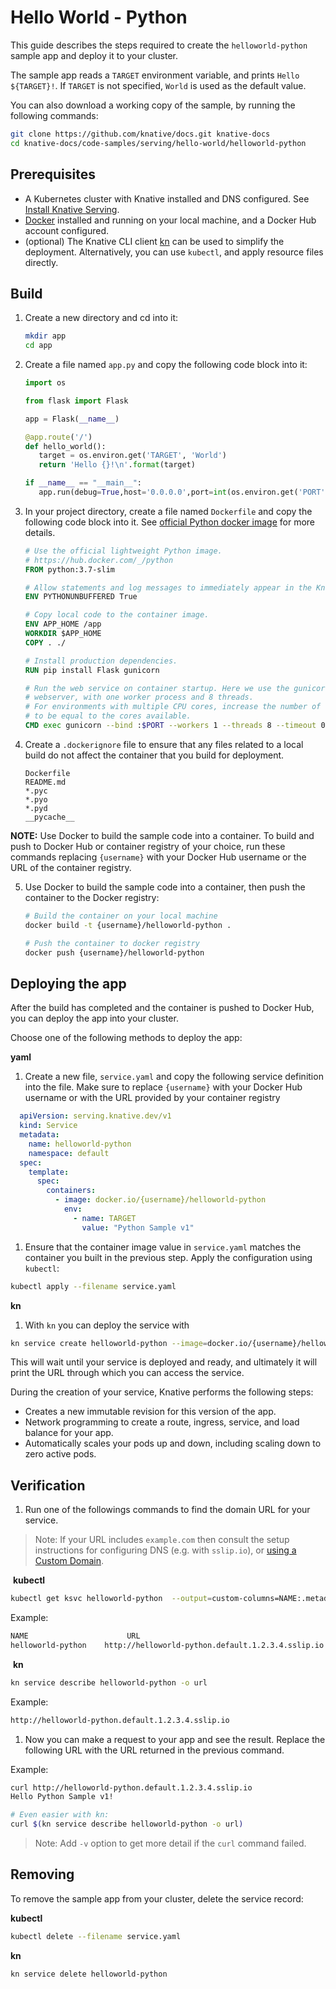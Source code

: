 # Hello World - Python

This guide describes the steps required to create the `helloworld-python` sample
app and deploy it to your cluster.

The sample app reads a `TARGET` environment variable, and prints
`Hello ${TARGET}!`. If `TARGET` is not specified, `World` is used as the default
value.

You can also download a working copy of the sample, by running the following
commands:

```bash
git clone https://github.com/knative/docs.git knative-docs
cd knative-docs/code-samples/serving/hello-world/helloworld-python
```

## Prerequisites

- A Kubernetes cluster with Knative installed and DNS configured. See
  [Install Knative Serving](https://knative.dev/docs/install/serving/install-serving-with-yaml).
- [Docker](https://www.docker.com) installed and running on your local machine,
  and a Docker Hub account configured.
- (optional) The Knative CLI client
  [kn](https://github.com/knative/client/releases) can be used to simplify the
  deployment. Alternatively, you can use `kubectl`, and apply resource files
  directly.

## Build

1. Create a new directory and cd into it:

   ```bash
   mkdir app
   cd app
   ```

2. Create a file named `app.py` and copy the following code block into it:

   ```python
   import os

   from flask import Flask

   app = Flask(__name__)

   @app.route('/')
   def hello_world():
      target = os.environ.get('TARGET', 'World')
      return 'Hello {}!\n'.format(target)

   if __name__ == "__main__":
      app.run(debug=True,host='0.0.0.0',port=int(os.environ.get('PORT', 8080)))

   ```

3. In your project directory, create a file named `Dockerfile` and copy the following code
   block into it. See
   [official Python docker image](https://hub.docker.com/_/python/) for more
   details.

    ```dockerfile
    # Use the official lightweight Python image.
    # https://hub.docker.com/_/python
    FROM python:3.7-slim

    # Allow statements and log messages to immediately appear in the Knative logs
    ENV PYTHONUNBUFFERED True

    # Copy local code to the container image.
    ENV APP_HOME /app
    WORKDIR $APP_HOME
    COPY . ./

    # Install production dependencies.
    RUN pip install Flask gunicorn

    # Run the web service on container startup. Here we use the gunicorn
    # webserver, with one worker process and 8 threads.
    # For environments with multiple CPU cores, increase the number of workers
    # to be equal to the cores available.
    CMD exec gunicorn --bind :$PORT --workers 1 --threads 8 --timeout 0 app:app
    ```

4. Create a `.dockerignore` file to ensure that any files related to a local
   build do not affect the container that you build for deployment.

   ```ignore
   Dockerfile
   README.md
   *.pyc
   *.pyo
   *.pyd
   __pycache__
   ```

  **NOTE:** Use Docker to build the sample code into a container. To build and
  push to Docker Hub or container registry of your choice, run these commands replacing `{username}` with your Docker Hub username or the URL of the container registry.

5. Use Docker to build the sample code into a container, then push the container
   to the Docker registry:

   ```bash
   # Build the container on your local machine
   docker build -t {username}/helloworld-python .

   # Push the container to docker registry
   docker push {username}/helloworld-python
   ```

## Deploying the app

  After the build has completed and the container is pushed to Docker Hub, you can deploy the app into your cluster.

  Choose one of the following methods to deploy the app:

**yaml**

 1. Create a new file, `service.yaml` and copy the following service
    definition into the file. Make sure to replace `{username}` with your
    Docker Hub username or with the URL provided by your container registry

  ```yaml
    apiVersion: serving.knative.dev/v1
    kind: Service
    metadata:
      name: helloworld-python
      namespace: default
    spec:
      template:
        spec:
          containers:
            - image: docker.io/{username}/helloworld-python
              env:
                - name: TARGET
                  value: "Python Sample v1"
  ```

 1. Ensure that the container image value in `service.yaml` matches the container
 you built in the previous step. Apply the configuration using `kubectl`:

 ```bash
 kubectl apply --filename service.yaml
 ```

**kn**

1. With `kn` you can deploy the service with

 ```bash
 kn service create helloworld-python --image=docker.io/{username}/helloworld-python --env TARGET="Python Sample v1"
 ```

 This will wait until your service is deployed and ready, and ultimately it
 will print the URL through which you can access the service.




   During the creation of your service, Knative performs the following steps:

   - Creates a new immutable revision for this version of the app.
   - Network programming to create a route, ingress, service, and load balance
     for your app.
   - Automatically scales your pods up and down, including scaling down to zero
     active pods.

## Verification

 1. Run one of the followings commands to find the domain URL for your service.
   > Note: If your URL includes `example.com` then consult the setup instructions for
   > configuring DNS (e.g. with `sslip.io`), or [using a Custom Domain](https://knative.dev/docs/serving/using-a-custom-domain).

 &nbsp;**kubectl**

 ```bash
 kubectl get ksvc helloworld-python  --output=custom-columns=NAME:.metadata.name,URL:.status.url
 ```

   Example:
 ```bash
 NAME                      URL
 helloworld-python    http://helloworld-python.default.1.2.3.4.sslip.io
 ```

 &nbsp;**kn**

 ```bash
 kn service describe helloworld-python -o url
 ```

   Example:
 ```bash
 http://helloworld-python.default.1.2.3.4.sslip.io
 ```

 1. Now you can make a request to your app and see the result. Replace the following URL
   with the URL returned in the previous command.

   Example:

 ```bash
 curl http://helloworld-python.default.1.2.3.4.sslip.io
 Hello Python Sample v1!

 # Even easier with kn:
 curl $(kn service describe helloworld-python -o url)
 ```

   > Note: Add `-v` option to get more detail if the `curl` command failed.

## Removing

To remove the sample app from your cluster, delete the service record:

**kubectl**

```bash
kubectl delete --filename service.yaml
```

**kn**

```bash
kn service delete helloworld-python
```
